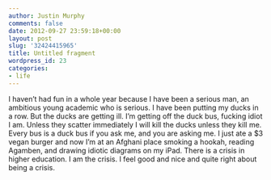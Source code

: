 ```yaml
---
author: Justin Murphy
comments: false
date: 2012-09-27 23:59:18+00:00
layout: post
slug: '32424415965'
title: Untitled fragment
wordpress_id: 23
categories:
- life
---
```


I haven’t had fun in a whole year because I have been a serious man, an ambitious young academic who is serious. I have been putting my ducks in a row. But the ducks are getting ill. I’m getting off the duck bus, fucking idiot I am. Unless they scatter immediately I will kill the ducks unless they kill me. Every bus is a duck bus if you ask me, and you are asking me. I just ate a $3 vegan burger and now I’m at an Afghani place smoking a hookah, reading Agamben, and drawing idiotic diagrams on my iPad. There is a crisis in higher education. I am the crisis. I feel good and nice and quite right about being a crisis.

<br><br><br><br><br><br>